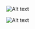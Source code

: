 
<div align="center">

![Alt text](https://i.postimg.cc/nz5sqmt1/e67048ec964f480d642b8a8bcaf31f18.jpg)





![Alt text](https://i.postimg.cc/qM9RJKss/854b5b868141809921d6a33a1f4e56ec.jpg)

<div align="center">
